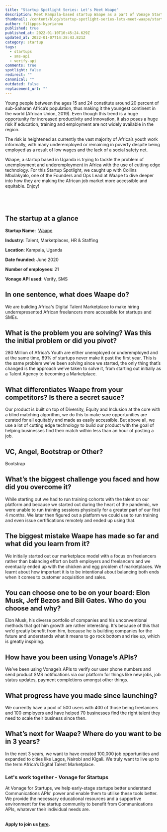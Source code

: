 ```yaml
---
title: "Startup Spotlight Series: Let's Meet Waape"
description: Meet Kampala-based startup Waape as a part of Vonage Startup Spotlight series.
thumbnail: /content/blog/startup-spotlight-series-lets-meet-waape/startups_waape.png
author: filippos-kyprianou
published: true
published_at: 2022-01-10T10:45:24.629Z
updated_at: 2022-01-07T14:28:43.821Z
category: startup
tags:
  - startups
  - sms-api
  - verify-api
comments: true
spotlight: false
redirect: ""
canonical: ""
outdated: false
replacement_url: ""
---
```

Young people between the ages 15 and 24 constitute around 20 percent of sub-Saharan Africa’s population, thus making it the youngest continent in the world (African Union, 2019). Even though this trend is a huge opportunity for increased productivity and innovation, it also poses a huge risk if education, training and employment are not widely available in the region. 

The risk is heightened as currently the vast majority of Africa’s youth work informally, with many underemployed or remaining in poverty despite being employed as a result of low wages and the lack of a social safety net.

Waape, a startup based in Uganda is trying to tackle the problem of unemployment and underemployment in Africa with the use of cutting edge technology. For this Startup Spotlight, we caught up with Collins Mbulakyalo, one of the Founders and Ops Lead at Waape to dive deeper into how they are making the African job market more accessible and equitable. Enjoy!

##  

## The startup at a glance

**Startup Name**:  [Waape](https://waape.ug/)

**Industry**: Talent, Marketplaces, HR & Staffing

**Location**: Kampala, Uganda

**Date founded**: June 2020

**Number of employees**: 21

**Vonage API used**: Verify, SMS

## In one sentence, what does Waape do?

We are building Africa's Digital Talent Marketplace to make hiring underrepresented African freelancers more accessible for startups and SMEs.

## What is the problem you are solving? Was this the initial problem or did you pivot?

280 Million of Africa’s Youth are either unemployed or underemployed and at the same time, 89% of startups never make it past the first year. This is the same problem we’ve been solving since we started, the only thing that’s changed is the approach we’ve taken to solve it, from starting out initially as a Talent Agency to becoming a Marketplace.

## What differentiates Waape from your competitors? Is there a secret sauce?

Our product is built on top of Diversity, Equity and Inclusion at the core with a blind matching algorithm, we do this to make sure opportunities are curated for all equitably and made as easily accessible. But above all, we use a lot of cutting edge technology to build our product with the goal of helping businesses find their match within less than an hour of posting a job.

## VC, Angel, Bootstrap or Other?

Bootstrap

## What’s the biggest challenge you faced and how did you overcome it?

While starting out we had to run training cohorts with the talent on our platform and because we started out during the heart of the pandemic, we were unable to run training sessions physically for a greater part of our first 4 months. We later then figured out a platform we could use to run training and even issue certifications remotely and ended up using that.

## The biggest mistake Waape has made so far and what did you learn from it?

We initially started out our marketplace model with a focus on freelancers rather than balancing effort on both employers and freelancers and we eventually ended up with the chicken and egg problem of marketplaces. We learnt about how important it is to be intentional about balancing both ends when it comes to customer acquisition and sales.

## You can choose one to be on your board: Elon Musk, Jeff Bezos and Bill Gates. Who do you choose and why? 

Elon Musk, his diverse portfolio of companies and his unconventional methods that got him growth are rather interesting. It's because of this that we’d greatly benefit from him, because he is building companies for the future and understands what it means to go rock bottom and rise up, which is greatly inspiring.

## How have you been using Vonage’s APIs?

We’ve been using Vonage’s APIs to verify our user phone numbers and send product SMS notifications via our platform for things like new jobs, job status updates, payment completions amongst other things.

## What progress have you made since launching? 

We currently have a pool of 500 users with 400 of those being freelancers and 100 employers and have helped 70 businesses find the right talent they need to scale their business since then.

## What’s next for Waape? Where do you want to be in 3 years?

In the next 3 years, we want to have created 100,000 job opportunities and expanded to cities like Lagos, Nairobi and Kigali. We truly want to live up to the term Africa’s Digital Talent Marketplace.

### Let's work together - Vonage for Startups

At Vonage for Startups, we help early-stage startups better understand Communications APIs' power and enable them to utilise these tools better. We provide the necessary educational resources and a supportive environment for the startup community to benefit from Communications APIs, whatever their individual needs are.

**\
Apply to join us [here](https://vonage.dev/3d093hA).**